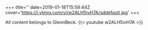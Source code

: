 +++
title=''
date=2019-01-18T15:58:44Z
cover='https://i.ytimg.com/vi/w2ALH5ivH7A/sddefault.jpg'
+++

All content belongs to GlennBeck.
{{< youtube w2ALH5ivH7A >}}
